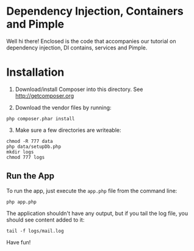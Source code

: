 Dependency Injection, Containers and Pimple
===========================================

Well hi there! Enclosed is the code that accompanies our tutorial on dependency
injection, DI contains, services and Pimple.

Installation
============

1) Download/install Composer into this directory. See http://getcomposer.org

2) Download the vendor files by running:

```
php composer.phar install
```

3) Make sure a few directories are writeable:

```
chmod -R 777 data
php data/setupDb.php
mkdir logs
chmod 777 logs
```

Run the App
-----------

To run the app, just execute the `app.php` file from the command line:

    php app.php

The application shouldn't have any output, but if you tail the log file,
you should see content added to it:

    tail -f logs/mail.log

Have fun!
